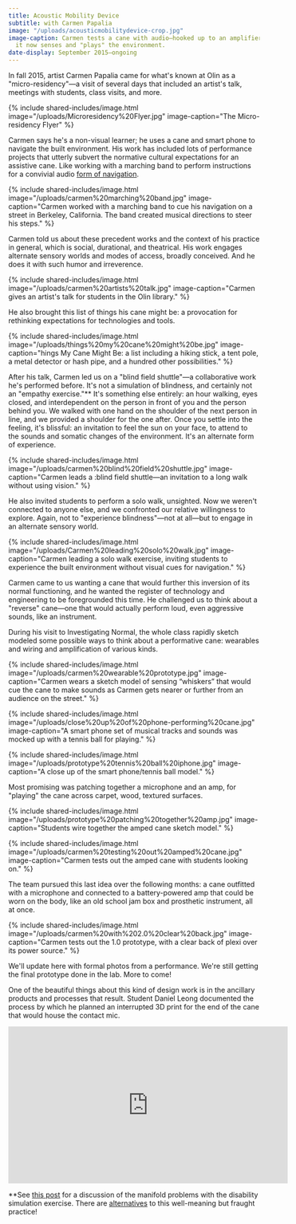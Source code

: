 ```yaml
---
title: Acoustic Mobility Device
subtitle: with Carmen Papalia
image: "/uploads/acousticmobilitydevice-crop.jpg"
image-caption: Carmen tests a cane with audio—hooked up to an amplifier and microphone,
  it now senses and "plays" the environment.
date-display: September 2015–ongoing
---
```


In fall 2015, artist Carmen Papalia came for what's known at Olin as a "micro-residency"—a visit of several days that included an artist's talk, meetings with students, class visits, and more.

{% include shared-includes/image.html
  image="/uploads/Microresidency%20Flyer.jpg"
  image-caption="The Micro-residency Flyer" %}

Carmen says he's a non-visual learner; he uses a cane and smart phone to navigate the built environment. His work has included lots of performance projects that utterly subvert the normative cultural expectations for an assistive cane. Like working with a marching band to perform instructions for a convivial audio [form of navigation](http://www.bbc.com/news/blogs-ouch-31749643).

{% include shared-includes/image.html
  image="/uploads/carmen%20marching%20band.jpg"
  image-caption="Carmen worked with a marching band to cue his navigation on a street in Berkeley, California. The band created musical directions to steer his steps." %}

Carmen told us about these precedent works and the context of his practice in general, which is social, durational, and theatrical. His work engages alternate sensory worlds and modes of access, broadly conceived. And he does it with such humor and irreverence.

{% include shared-includes/image.html
  image="/uploads/carmen%20artists%20talk.jpg"
  image-caption="Carmen gives an artist's talk for students in the Olin library." %}

He also brought this list of things his cane might be: a provocation for rethinking expectations for technologies and tools.

{% include shared-includes/image.html
  image="/uploads/things%20my%20cane%20might%20be.jpg"
  image-caption="hings My Cane Might Be: a list including a hiking stick, a tent pole, a metal detector or hash pipe, and a hundred other possibilities." %}

After his talk, Carmen led us on a "blind field shuttle"—a collaborative work he's performed before. It's not a simulation of blindness, and certainly not an "empathy exercise."** It's something else entirely: an hour walking, eyes closed, and interdependent on the person in front of you and the person behind you. We walked with one hand on the shoulder of the next person in line, and we provided a shoulder for the one after. Once you settle into the feeling, it's blissful: an invitation to feel the sun on your face, to attend to the sounds and somatic changes of the environment. It's an alternate form of experience.

{% include shared-includes/image.html
  image="/uploads/carmen%20blind%20field%20shuttle.jpg"
  image-caption="Carmen leads a :blind field shuttle—an invitation to a long walk without using vision." %}

He also invited students to perform a solo walk, unsighted. Now we weren't connected to anyone else, and we confronted our relative willingness to explore. Again, not to "experience blindness"—not at all—but to engage in an alternate sensory world.

{% include shared-includes/image.html
  image="/uploads/Carmen%20leading%20solo%20walk.jpg"
  image-caption="Carmen leading a solo walk exercise, inviting students to experience the built environment without visual cues for navigation." %}

Carmen came to us wanting a cane that would further this inversion of its normal functioning, and he wanted the register of technology and engineering to be foregrounded this time. He challenged us to think about a "reverse" cane—one that would actually perform loud, even aggressive sounds, like an instrument.

During his visit to Investigating Normal, the whole class rapidly sketch modeled some possible ways to think about a performative cane: wearables and wiring and amplification of various kinds.

{% include shared-includes/image.html
  image="/uploads/carmen%20wearable%20prototype.jpg"
  image-caption="Carmen wears a sketch model of sensing &ldquo;whiskers&rdquo; that would cue the cane to make sounds as Carmen gets nearer or further from an audience on the street." %}

{% include shared-includes/image.html
  image="/uploads/close%20up%20of%20phone-performing%20cane.jpg"
  image-caption="A smart phone set of musical tracks and sounds was mocked up with a tennis ball for playing." %}

{% include shared-includes/image.html
  image="/uploads/prototype%20tennis%20ball%20iphone.jpg"
  image-caption="A close up of the smart phone/tennis ball model." %}

Most promising was patching together a microphone and an amp, for "playing" the cane across carpet, wood, textured surfaces.

{% include shared-includes/image.html
  image="/uploads/prototype%20patching%20together%20amp.jpg"
  image-caption="Students wire together the amped cane sketch model." %}

{% include shared-includes/image.html
  image="/uploads/carmen%20testing%20out%20amped%20cane.jpg"
  image-caption="Carmen tests out the amped cane with students looking on." %}

The team pursued this last idea over the following months: a cane outfitted with a microphone and connected to a battery-powered amp that could be worn on the body, like an old school jam box and prosthetic instrument, all at once.

{% include shared-includes/image.html
  image="/uploads/carmen%20with%202.0%20clear%20back.jpg"
  image-caption="Carmen tests out the 1.0 prototype, with a clear back of plexi over its power source." %}

We'll update here with formal photos from a performance. We're still getting the final prototype done in the lab. More to come!

One of the beautiful things about this kind of design work is in the ancillary products and processes that result. Student Daniel Leong documented the process by which he planned an interrupted 3D print for the end of the cane that would house the contact mic.

<iframe width="560" height="315" src="https://www.youtube.com/embed/DwMxNXXVZuo" frameborder="0" allowfullscreen></iframe>

**See [this post](http://www.autistichoya.com/2011/11/whats-wrong-with-disability-awareness.html) for a discussion of the manifold problems with the disability simulation exercise. There are [alternatives](http://www.raggededgemagazine.com/0903/0903ft1.html) to this well-meaning but fraught practice!
